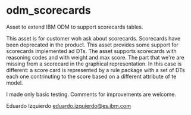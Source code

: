 # odm_scorecards
Asset to extend IBM ODM to support scorecards tables.

This asset is for customer woh ask about scorecards.
Scorecards have been deprecated in the product. 
This asset provides some support for scorecards implemented ad DTs.
The asset supports scorecards with reasoning codes and with weight and max score.
The part that we're are missing from a scorecard in the graphical representation. In this case is different: a score card is represented by a rule package with a set of DTs each one contrinuting to the score based on a different attribute of te model.

I made only basic testing.
Comments for improvements are welcome.

Eduardo Izquierdo
eduardo.izquierdo@es.ibm.com    
